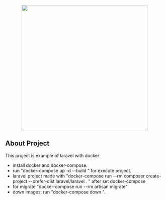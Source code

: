 <p align="center"><a href="https://laravel.com" target="_blank"><img src="https://raw.githubusercontent.com/laravel/art/master/logo-lockup/5%20SVG/2%20CMYK/1%20Full%20Color/laravel-logolockup-cmyk-red.svg" width="400"></a></p>



## About Project

This project is example of laravel with docker

- install docker and docker-compose.
- run "docker-compose up -d --build " for execute project.
- laravel project made with "docker-compose run --rm composer create-project --prefer-dist laravel/laravel . 
" after set docker-compose
- for migrate "docker-compose run --rm artisan migrate"
- down images: run "docker-compose down ".